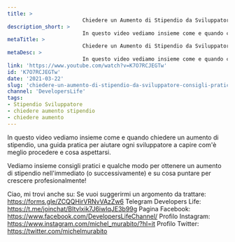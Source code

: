```yaml
---
title: > 
                        Chiedere un Aumento di Stipendio da Sviluppatore! Consigli Pratici
description_short: > 
                        In questo video vediamo insieme come e quando chiedere un aumento di stipendio, una guida pratica per aiutare ogni ...
metaTitle: > 
                        Chiedere un Aumento di Stipendio da Sviluppatore! Consigli Pratici
metaDesc: > 
                        In questo video vediamo insieme come e quando chiedere un aumento di stipendio, una guida pratica per aiutare ogni ...
link: 'https://www.youtube.com/watch?v=K7O7RCJEGTw'
id: 'K7O7RCJEGTw'
date: '2021-03-22'
slug: 'chiedere-un-aumento-di-stipendio-da-sviluppatore-consigli-pratici'
channel: 'DevelopersLife'
tags: 
- Stipendio Sviluppatore
- chiedere aumento stipendio
- chiedere aumento
---
```

In questo video vediamo insieme come e quando chiedere un aumento di stipendio, una guida pratica per aiutare ogni sviluppatore a capire com'è meglio procedere e cosa aspettarsi.

Vediamo insieme consigli pratici e qualche modo per ottenere un aumento di stipendio nell'immediato (o successivamente) e su cosa puntare per crescere profesionalmente!

Ciao, mi trovi anche su:
Se vuoi suggerirmi un argomento da trattare: https://forms.gle/ZCQQHirVRNvVAzZw6
Telegram Developers Life: https://t.me/joinchat/BItvlxik7J6iwIqJE3b99g
Pagina Facebook: https://www.facebook.com/DevelopersLifeChannel/
Profilo Instagram: https://www.instagram.com/michel_murabito/?hl=it
Profilo Twitter: https://twitter.com/michelmurabito​